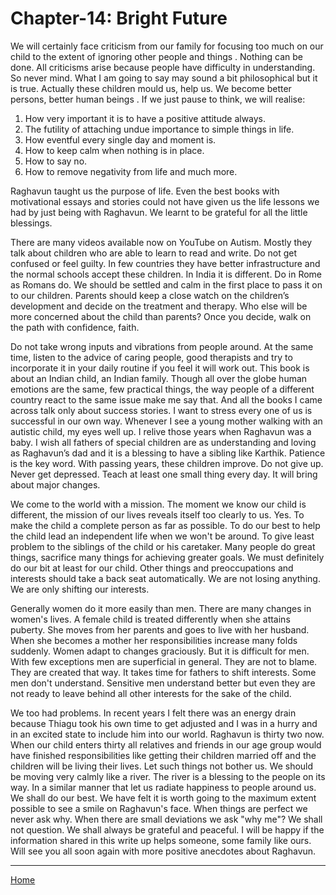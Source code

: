 # Chapter-14: Bright Future

We will certainly face criticism from our family for focusing too much on our child to the extent of ignoring other people and things . Nothing can be done. All criticisms arise because people have difficulty in understanding. So never mind. What I am going to say may sound a bit philosophical but it is true. Actually these children mould us, help us. We become better persons, better human beings . If we just pause to think, we will realise:

1. How very important it is to have a positive attitude always.
2. The futility of attaching undue importance to simple things in life.
3.  How eventful every single day and moment is.
4. How to keep calm when nothing is in place.
5. How to say no.
6. How to remove negativity from life and much more. 

Raghavun taught us the purpose of life. Even the best books with motivational essays and stories could not have given us the life lessons we had by just being with Raghavun. We learnt to be grateful for all the little blessings.

There are many videos available now on YouTube on Autism. Mostly they talk about children who are able to learn to read and write. Do not get confused or feel guilty. In few countries they have better infrastructure and the normal schools accept these children. In India it is different. Do in Rome as Romans do. We should be settled and calm in the first place to pass it on to our children. Parents should keep a close watch on the children’s development and decide on the treatment and therapy. Who else will be more concerned about the child than parents? Once you decide, walk on the path with confidence, faith. 

Do not take wrong inputs and vibrations from people around. At the same time, listen to the advice of caring people, good therapists and try to incorporate it in your daily routine if you feel it will work out. This book is about an Indian child, an Indian family. Though all over the globe human emotions are the same, few practical things, the way people of a different country react to the same issue make me say that. And all the books I came across talk only about success stories. I want to stress every one of us is successful in our own way. Whenever I see a young mother walking with an autistic child, my eyes well up. I relive those years when Raghavun was a baby. I wish all fathers of special children are as understanding and loving as Raghavun’s dad and it is a blessing to have a sibling like Karthik. Patience is the key word. With passing years, these children improve. Do not give up. Never get depressed. Teach at least one small thing every day. It will bring about major changes.

We come to the world with a mission. The moment we know our child is different, the mission of our lives reveals itself too clearly to us. Yes. To make the child a complete person as far as possible. To do our best to help the child lead an independent life when we won't be around. To give least problem to the siblings of the child or his caretaker. Many people do great things, sacrifice many things for achieving greater goals. We must definitely do our bit at least for our child. Other things and preoccupations and interests should take a back seat automatically. We are not losing anything. We are only shifting our interests. 

Generally women do it more easily than men. There are many changes in women's lives. A female child is treated differently when she attains puberty. She moves from her parents and goes to live with her husband. When she becomes a mother her responsibilities increase many folds suddenly. Women adapt to changes graciously. But it is difficult for men. With few exceptions men are superficial in general. They are not to blame. They are created that way. It takes time for fathers to shift interests. Some men don't understand. Sensitive men understand better but even they are not ready to leave behind all other interests for the sake of the child. 

We too had problems. In recent years I felt there was an energy drain because Thiagu took his own time to get adjusted and I was in a hurry and in an excited state to include him into our world. Raghavun is thirty two now. When our child enters thirty all relatives and friends in our age group would have finished responsibilities like getting their children married off and the children will be living their lives. Let such things not bother us. We should be moving very calmly like a river. The river is a blessing to the people on its way. In a similar manner that let us radiate happiness to people around us. We shall do our best. We have felt it is worth going to the maximum extent possible to see a smile on Raghavun's face. When things are perfect we never ask why. When there are small deviations we ask "why me"? We shall not question. We shall always be grateful and peaceful. I will be happy if the information shared in this write up helps someone, some family like ours. Will see you all soon again with more positive anecdotes about Raghavun. 

<hr>
<span style="display:flex; justify-content: space-between;">
	<a href="index.html">Home</a> </span> 